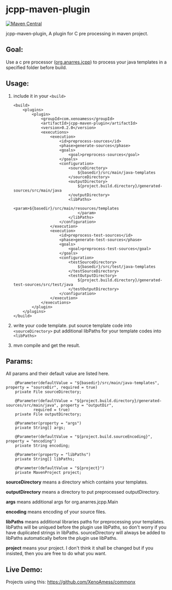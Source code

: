 # jcpp-maven-plugin

[![Maven Central](https://maven-badges.herokuapp.com/maven-central/com.xenoamess/jcpp-maven-plugin/badge.svg)](https://maven-badges.herokuapp.com/maven-central/com.xenoamess/jcpp-maven-plugin)

jcpp-maven-plugin, A plugin for C pre processing in maven project.

## Goal:
Use a c pre processor ([org.anarres.jcpp](https://github.com/shevek/jcpp)) to process your java templates in a specified folder before build.

## Usage:

1. include it in your `<build>`

    ```pom
    <build>
        <plugins>
            <plugin>
                <groupId>com.xenoamess</groupId>
                <artifactId>jcpp-maven-plugin</artifactId>
                <version>0.2.0</version>
                <executions>
                    <execution>
                        <id>preprocess-sources</id>
                        <phase>generate-sources</phase>
                        <goals>
                            <goal>preprocess-sources</goal>
                        </goals>
                        <configuration>
                            <sourceDirectory>
                                ${basedir}/src/main/java-templates
                            </sourceDirectory>
                            <outputDirectory>
                                ${project.build.directory}/generated-sources/src/main/java
                            </outputDirectory>
                            <libPaths>
                                <param>${basedir}/src/main/resources/templates
                                </param>
                            </libPaths>
                        </configuration>
                    </execution>
                    <execution>
                        <id>preprocess-test-sources</id>
                        <phase>generate-test-sources</phase>
                        <goals>
                            <goal>preprocess-test-sources</goal>
                        </goals>
                        <configuration>
                            <testSourceDirectory>
                                ${basedir}/src/test/java-templates
                            </testSourceDirectory>
                            <testOutputDirectory>
                                ${project.build.directory}/generated-test-sources/src/test/java
                            </testOutputDirectory>
                        </configuration>
                    </execution>
                </executions>
            </plugin>
        </plugins>
    </build>
    ```

2. write your code template.
put source template code into `<sourceDirectory>`
put additional libPaths for your template codes into `<libPaths>`

3. mvn compile and get the result.

## Params:

All params and their default value are listed here.
```
    @Parameter(defaultValue = "${basedir}/src/main/java-templates", property = "sourceDir", required = true)
    private File sourceDirectory;

    @Parameter(defaultValue = "${project.build.directory}/generated-sources/src/main/java", property = "outputDir",
            required = true)
    private File outputDirectory;

    @Parameter(property = "args")
    private String[] args;

    @Parameter(defaultValue = "${project.build.sourceEncoding}", property = "encoding")
    private String encoding;

    @Parameter(property = "libPaths")
    private String[] libPaths;
    
    @Parameter(defaultValue = "${project}")
    private MavenProject project;
```

**sourceDirectory** means a directory which contains your templates.

**outputDirectory** means a directory to put preprocessed outputDirectory.

**args** means additional args for org.anarres.jcpp.Main

**encoding** means encoding of your source files.

**libPaths** means additional libraries paths for preprocessing your templates.
libPaths will be uniqued before the plugin use libPaths, so don't worry if you have duplicated strings in libPaths.
sourceDirectory will always be added to libPaths automatically before the plugin use libPaths.

**project** means your project. I don't think it shall be changed but if you insisted, then you are free to do what you want.

## Live Demo:

Projects using this:
https://github.com/XenoAmess/commonx
